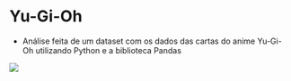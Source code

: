 # Yu-Gi-Oh
- Análise feita de um dataset com os dados das cartas do anime Yu-Gi-Oh utilizando Python e a biblioteca Pandas

<img src="/Users/Danilo/Pictures/yugioh.jpg">
